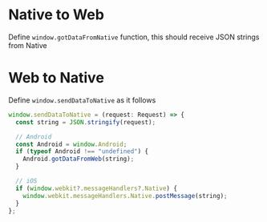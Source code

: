 # Native to Web

Define `window.gotDataFromNative` function, this should receive JSON strings from Native

# Web to Native

Define `window.sendDataToNative` as it follows

```js
window.sendDataToNative = (request: Request) => {
  const string = JSON.stringify(request);

  // Android
  const Android = window.Android;
  if (typeof Android !== "undefined") {
    Android.gotDataFromWeb(string);
  }

  // iOS
  if (window.webkit?.messageHandlers?.Native) {
    window.webkit.messageHandlers.Native.postMessage(string);
  }
};
```
